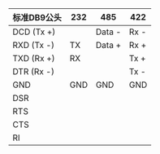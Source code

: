 

| 标准DB9公头 | 232  | 485    | 422  |
| ----------- | ---- | ------ | ---- |
| DCD (Tx +)  |      | Data - | Rx - |
| RXD (Tx  -) | TX   | Data + | Rx + |
| TXD (Rx +)  | RX   |        | Tx + |
| DTR (Rx -)  |      |        | Tx - |
| GND         | GND  | GND    | GND  |
| DSR         |      |        |      |
| RTS         |      |        |      |
| CTS         |      |        |      |
| RI          |      |        |      |

